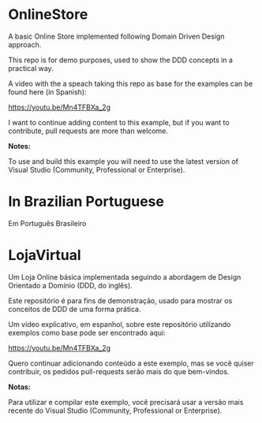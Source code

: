 # OnlineStore
A basic Online Store implemented following Domain Driven Design approach.

This repo is for demo purposes, used to show the DDD concepts in a practical way.

A video with the a speach taking this repo as base for the examples can be found here (in Spanish):

https://youtu.be/Mn4TFBXa_2g

I want to continue adding content to this example, but if you want to contribute, pull requests are more than welcome.

**Notes:**

To use and build this example you will need to use the latest version of Visual Studio (Community, Professional or Enterprise).

In Brazilian Portuguese
==================================================================================================================================
Em Português Brasileiro

# LojaVirtual
Um Loja Online básica implementada seguindo a abordagem de Design Orientado a Domínio (DDD, do inglês).

Este repositório é para fins de demonstração, usado para mostrar os conceitos de DDD de uma forma prática.

Um vídeo explicativo, em espanhol, sobre este repositório utilizando exemplos como base pode ser encontrado aqui:

https://youtu.be/Mn4TFBXa_2g

Quero continuar adicionando conteúdo a este exemplo, mas se você quiser contribuir, os pedidos pull-requests serão mais do que bem-vindos.

**Notas:**

Para utilizar e compilar este exemplo, você precisará usar a versão mais recente do Visual Studio (Community, Professional or Enterprise).
